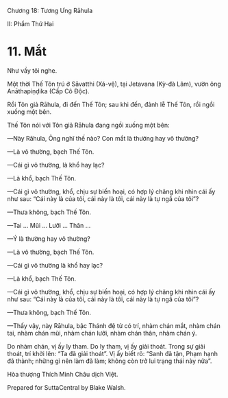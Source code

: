  

Chương 18: Tương Ưng Rāhula

II: Phẩm Thứ Hai

# 11\. Mắt

Như vầy tôi nghe.

Một thời Thế Tôn trú ở Sāvatthi (Xá-vệ), tại Jetavana (Kỳ-đà Lâm), vườn ông Anāthapiṇḍika (Cấp Cô Ðộc).

Rồi Tôn giả Rāhula, đi đến Thế Tôn; sau khi đến, đảnh lễ Thế Tôn, rồi ngồi xuống một bên.

Thế Tôn nói với Tôn giả Rāhula đang ngồi xuống một bên:

—Này Rāhula, Ông nghĩ thế nào? Con mắt là thường hay vô thường?

—Là vô thường, bạch Thế Tôn.

—Cái gì vô thường, là khổ hay lạc?

—Là khổ, bạch Thế Tôn.

—Cái gì vô thường, khổ, chịu sự biến hoại, có hợp lý chăng khi nhìn cái ấy như sau: “Cái này là của tôi, cái này là tôi, cái này là tự ngã của tôi”?

—Thưa không, bạch Thế Tôn.

—Tai … Mũi … Lưỡi … Thân …

—Ý là thường hay vô thường?

—Là vô thường, bạch Thế Tôn.

—Cái gì vô thường là khổ hay lạc?

—Là khổ, bạch Thế Tôn.

—Cái gì vô thường, khổ, chịu sự biến hoại, có hợp lý chăng khi nhìn cái ấy như sau: “Cái này là của tôi, cái này là tôi, cái này là tự ngã của tôi”?

—Thưa không, bạch Thế Tôn.

—Thấy vậy, này Rāhula, bậc Thánh đệ tử có trí, nhàm chán mắt, nhàm chán tai, nhàm chán mũi, nhàm chán lưỡi, nhàm chán thân, nhàm chán ý.

Do nhàm chán, vị ấy ly tham. Do ly tham, vị ấy giải thoát. Trong sự giải thoát, trí khởi lên: “Ta đã giải thoát”. Vị ấy biết rõ: “Sanh đã tận, Phạm hạnh đã thành; những gì nên làm đã làm; không còn trở lui trạng thái này nữa”.

Hòa thượng Thích Minh Châu dịch Việt.

Prepared for SuttaCentral by Blake Walsh.